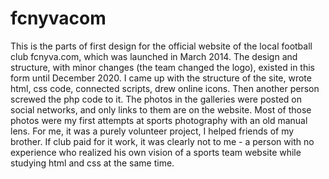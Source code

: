# fcnyvacom

This is the parts of first design for the official website of the local football club fcnyva.com, which was launched in March 2014. The design and structure, with minor changes (the team changed the logo), existed in this form until December 2020. I came up with the structure of the site, wrote html, css code, connected scripts, drew online icons. Then another person screwed the php code to it. The photos in the galleries were posted on social networks, and only links to them are on the website. Most of those photos were my first attempts at sports photography with an old manual lens. For me, it was a purely volunteer project, I helped friends of my  brother. If club paid for it work, it was clearly not to me - a person with no experience who realized his own vision of a sports team website while studying html and css at the same time.
